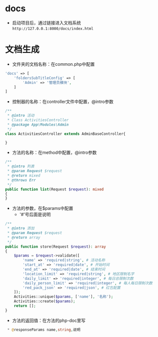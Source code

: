 # docs
- 启动项目后，通过链接进入文档系统```http://127.0.0.1:8000/docs/index.html```

# 文档生成
- 文件夹的文档名称：在common.php中配置
```php
'docs' => [
    'foldersSubTitleConfig' => [
        'Admin' => '管理员模块',
    ]
]
```
- 控制器的名称：在controller文件中配置，@intro参数
```php
/**
 * @intro 活动
 * Class ActivitiesController
 * @package App\Modules\Admin
 */
class ActivitiesController extends AdminBaseController{

}
```
- 方法的名称：在method中配置，@intro参数
```php
/**
 * @intro 列表
 * @param Request $request
 * @return mixed
 * @throws Err
 */
public function list(Request $request): mixed
{
}
```

- 方法的参数，在$params中配置
  - '#'号后面是说明 
```php
/**
 * @intro 添加
 * @param Request $request
 * @return array
 */
public function store(Request $request): array
{
    $params = $request->validate([
        'name' => 'required|string', # 活动名称
        'start_at' => 'required|date', # 开始时间
        'end_at' => 'required|date', # 结束时间
        'location_limit' => 'required|string', # 地区限制名字
        'daily_limit' => 'required|integer', # 每日总限制次数
        'daily_person_limit' => 'required|integer', # 每人每日限制次数
        'red_pack_json' => 'required|json', # 红包配置
    ]);
    Activities::unique($params, ['name'], '名称');
    Activities::create($params);
    return [];
}
```
- 方法的返回值：在方法的php-doc里写
```php
 * @responseParams name,string,说明
```
